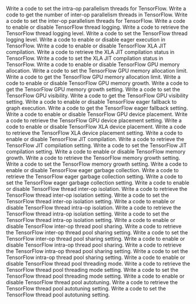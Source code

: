 Write a code to set the intra-op parallelism threads for TensorFlow.
Write a code to get the number of inter-op parallelism threads in TensorFlow.
Write a code to set the inter-op parallelism threads for TensorFlow.
Write a code to enable or disable TensorFlow thread logging.
Write a code to retrieve the TensorFlow thread logging level.
Write a code to set the TensorFlow thread logging level.
Write a code to enable or disable eager execution in TensorFlow.
Write a code to enable or disable TensorFlow XLA JIT compilation.
Write a code to retrieve the XLA JIT compilation status in TensorFlow.
Write a code to set the XLA JIT compilation status in TensorFlow.
Write a code to enable or disable TensorFlow GPU memory allocation.
Write a code to set the TensorFlow GPU memory allocation limit.
Write a code to get the TensorFlow GPU memory allocation limit.
Write a code to enable or disable TensorFlow GPU memory growth.
Write a code to get the TensorFlow GPU memory growth setting.
Write a code to set the TensorFlow GPU visibility.
Write a code to get the TensorFlow GPU visibility setting.
Write a code to enable or disable TensorFlow eager fallback to graph execution.
Write a code to get the TensorFlow eager fallback setting.
Write a code to enable or disable TensorFlow GPU device placement.
Write a code to retrieve the TensorFlow GPU device placement setting.
Write a code to enable or disable TensorFlow XLA device placement.
Write a code to retrieve the TensorFlow XLA device placement setting.
Write a code to enable or disable TensorFlow JIT compilation.
Write a code to retrieve the TensorFlow JIT compilation setting.
Write a code to set the TensorFlow JIT compilation setting.
Write a code to enable or disable TensorFlow memory growth.
Write a code to retrieve the TensorFlow memory growth setting.
Write a code to set the TensorFlow memory growth setting.
Write a code to enable or disable TensorFlow eager garbage collection.
Write a code to retrieve the TensorFlow eager garbage collection setting.
Write a code to set the TensorFlow eager garbage collection setting.
Write a code to enable or disable TensorFlow thread inter-op isolation.
Write a code to retrieve the TensorFlow thread inter-op isolation setting.
Write a code to set the TensorFlow thread inter-op isolation setting.
Write a code to enable or disable TensorFlow thread intra-op isolation.
Write a code to retrieve the TensorFlow thread intra-op isolation setting.
Write a code to set the TensorFlow thread intra-op isolation setting.
Write a code to enable or disable TensorFlow inter-op thread pool sharing.
Write a code to retrieve the TensorFlow inter-op thread pool sharing setting.
Write a code to set the TensorFlow inter-op thread pool sharing setting.
Write a code to enable or disable TensorFlow intra-op thread pool sharing.
Write a code to retrieve the TensorFlow intra-op thread pool sharing setting.
Write a code to set the TensorFlow intra-op thread pool sharing setting.
Write a code to enable or disable TensorFlow thread pool threading mode.
Write a code to retrieve the TensorFlow thread pool threading mode setting.
Write a code to set the TensorFlow thread pool threading mode setting.
Write a code to enable or disable TensorFlow thread pool autotuning.
Write a code to retrieve the TensorFlow thread pool autotuning setting.
Write a code to set the TensorFlow thread pool autotuning setting.